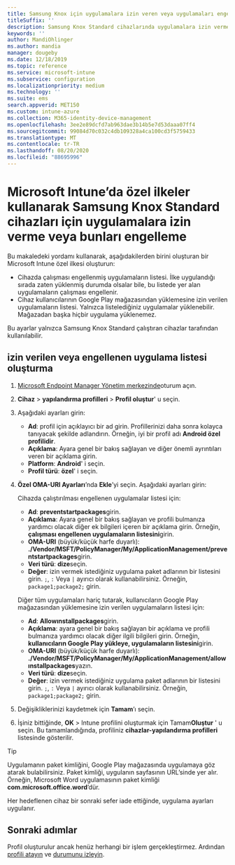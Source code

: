 ```yaml
---
title: Samsung Knox için uygulamalara izin veren veya uygulamaları engelleyen Microsoft Intune ilkesi
titleSuffix: ''
description: Samsung Knox Standard cihazlarında uygulamalara izin vermek veya uygulama engellemek için bir özel profil oluşturun.
keywords: ''
author: MandiOhlinger
ms.author: mandia
manager: dougeby
ms.date: 12/18/2019
ms.topic: reference
ms.service: microsoft-intune
ms.subservice: configuration
ms.localizationpriority: medium
ms.technology: ''
ms.suite: ems
search.appverid: MET150
ms.custom: intune-azure
ms.collection: M365-identity-device-management
ms.openlocfilehash: 3ee2e89dcfd7ab963dae3b14b5e7d53daaa07ff4
ms.sourcegitcommit: 99084d70c032c4db109328a4ca100cd3f5759433
ms.translationtype: MT
ms.contentlocale: tr-TR
ms.lasthandoff: 08/20/2020
ms.locfileid: "88695996"
---
```

# <a name="use-custom-policies-in-microsoft-intune-to-allow-and-block-apps-for-samsung-knox-standard-devices"></a>Microsoft Intune’da özel ilkeler kullanarak Samsung Knox Standard cihazları için uygulamalara izin verme veya bunları engelleme 

Bu makaledeki yordamı kullanarak, aşağıdakilerden birini oluşturan bir Microsoft Intune özel ilkesi oluşturun:

- Cihazda çalışması engellenmiş uygulamaların listesi. İlke uygulandığı sırada zaten yüklenmiş durumda olsalar bile, bu listede yer alan uygulamaların çalışması engellenir.
- Cihaz kullanıcılarının Google Play mağazasından yüklemesine izin verilen uygulamaların listesi. Yalnızca listelediğiniz uygulamalar yüklenebilir. Mağazadan başka hiçbir uygulama yüklenemez.

Bu ayarlar yalnızca Samsung Knox Standard çalıştıran cihazlar tarafından kullanılabilir.

## <a name="create-an-allowed-or-blocked-app-list"></a>izin verilen veya engellenen uygulama listesi oluşturma

1. [Microsoft Endpoint Manager Yönetim merkezinde](https://go.microsoft.com/fwlink/?linkid=2109431)oturum açın.
2. **Cihaz**  >  **yapılandırma profilleri**  >  **Profil oluştur**' u seçin.
3. Aşağıdaki ayarları girin:

    - **Ad**: profil için açıklayıcı bir ad girin. Profillerinizi daha sonra kolayca tanıyacak şekilde adlandırın. Örneğin, iyi bir profil adı **Android özel profilidir**.
    - **Açıklama**: Ayara genel bir bakış sağlayan ve diğer önemli ayrıntıları veren bir açıklama girin.
    - **Platform**: **Android**' i seçin.
    - **Profil türü**: **özel**' i seçin.

4. **Özel OMA-URI Ayarları**’nda **Ekle**’yi seçin. Aşağıdaki ayarları girin:

    Cihazda çalıştırılması engellenen uygulamalar listesi için:

    - **Ad**: **preventstartpackages**girin.
    - **Açıklama**: Ayara genel bir bakış sağlayan ve profili bulmanıza yardımcı olacak diğer ek bilgileri içeren bir açıklama girin. Örneğin, **çalışması engellenen uygulamaların listesini**girin.
    - **OMA-URI** (büyük/küçük harfe duyarlı): **./Vendor/MSFT/PolicyManager/My/ApplicationManagement/preventstartpackages**girin.
    - **Veri türü**: **dize**seçin.
    - **Değer**: izin vermek istediğiniz uygulama paket adlarının bir listesini girin. `;`, `:` Veya `|` ayırıcı olarak kullanabilirsiniz. Örneğin, `package1;package2;` girin.

   Diğer tüm uygulamaları hariç tutarak, kullanıcıların Google Play mağazasından yüklemesine izin verilen uygulamaların listesi için:

    - **Ad**: **Allowınstallpackages**girin.
    - **Açıklama**: ayara genel bir bakış sağlayan bir açıklama ve profili bulmanıza yardımcı olacak diğer ilgili bilgileri girin. Örneğin, **kullanıcıların Google Play yükleye, uygulamaların listesini**girin.
    - **OMA-URI** (büyük/küçük harfe duyarlı): **./Vendor/MSFT/PolicyManager/My/ApplicationManagement/allowınstallpackages**yazın.
    - **Veri türü**: **dize**seçin.
    - **Değer**: izin vermek istediğiniz uygulama paket adlarının bir listesini girin. `;`, `:` Veya `|` ayırıcı olarak kullanabilirsiniz. Örneğin, `package1;package2;` girin.

5. Değişikliklerinizi kaydetmek için **Tamam**’ı seçin.
6. İşiniz bittiğinde, **OK**  >  Intune profilini oluşturmak için Tamam**Oluştur** ' u seçin. Bu tamamlandığında, profiliniz **cihazlar-yapılandırma profilleri** listesinde gösterilir.

>[!TIP]
> Uygulamanın paket kimliğini, Google Play mağazasında uygulamaya göz atarak bulabilirsiniz. Paket kimliği, uygulanın sayfasının URL’sinde yer alır. Örneğin, Microsoft Word uygulamasının paket kimliği **com.microsoft.office.word**’dür.

Her hedeflenen cihaz bir sonraki sefer iade ettiğinde, uygulama ayarları uygulanır.

## <a name="next-steps"></a>Sonraki adımlar

Profil oluşturulur ancak henüz herhangi bir işlem gerçekleştirmez. Ardından [profili atayın](device-profile-assign.md) ve [durumunu izleyin](device-profile-monitor.md).
